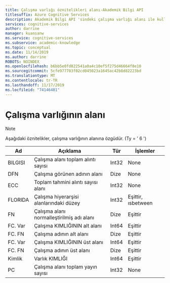 ```yaml
---
title: Çalışma varlığı öznitelikleri alanı-Akademik Bilgi API
titlesuffix: Azure Cognitive Services
description: Akademik Bilgi API 'sindeki çalışma varlığı alanı ile kullanabileceğiniz öznitelikleri öğrenin.
services: cognitive-services
author: darrine
manager: kuansanw
ms.service: cognitive-services
ms.subservice: academic-knowledge
ms.topic: conceptual
ms.date: 11/14/2019
ms.author: darrine
ROBOTS: NOINDEX
ms.openlocfilehash: b6bb5e0fd822541a0a4c10ef5f275d46664f8e10
ms.sourcegitcommit: 5cfe977783f02cd045023a1645ac42b8d82223bd
ms.translationtype: MT
ms.contentlocale: tr-TR
ms.lasthandoff: 11/17/2019
ms.locfileid: "74146481"
---
```

# <a name="field-of-study-entity"></a>Çalışma varlığının alanı

> [!NOTE]
> Aşağıdaki öznitelikler, çalışma varlığının alanına özgüdür. (Ty = ' 6 ')

Ad | Açıklama | Tür | İşlemler
--- | --- | --- | ---
BILGISI      |Çalışma alanı toplam alıntı sayısı    |Int32      |None  
DFN     |Çalışma görünen adının alanı            |Dize     |None
ECC     |Toplam tahmini alıntı sayısı alanı|Int32      |None
FLORIDA      |Çalışma hiyerarşisi alanlarındaki düzey     |Int32      |Eşittir, ısbetween
FN      |Çalışma alanı normalleştirilmiş adı alanı         |Dize     |Eşittir
FC. Var  |Çalışma KIMLIĞININ alt alanı                |Int64      |Eşittir
FC. FN   |Çalışma adının alt alanı              |Dize     |Eşittir
FC. Var  |Çalışma KIMLIĞININ üst alanı               |Int64      |Eşittir
FC. FN   |Çalışma adının üst alanı             |Dize     |Eşittir
Kimlik      |Varlık KIMLIĞI                              |Int64      |Eşittir
PC    | Çalışma alanı toplam yayın sayısı | Int32 | None
